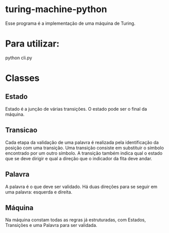 # turing-machine-python


Esse programa é a implementação de uma máquina de Turing.

# Para utilizar:

python cli.py <arquivo json da maquina> <palavra para ser testada>

# Classes

## Estado

Estado é a junção de várias transições. O estado pode ser o final da máquina.

## Transicao

Cada etapa da validação de uma palavra é realizada pela identificação da posição com uma transição.
Uma transição consiste em substituir o símbolo encontrado por um outro símbolo.
A transição também indica qual o estado que se deve dirigir e qual a direção que o indicador da fita deve andar.

## Palavra

A palavra é o que deve ser validado. Há duas direções para se seguir em uma palavra: esquerda e direita.

## Máquina

Na máquina constam todas as regras já estruturadas, com Estados, Transições e uma Palavra para ser validada.
